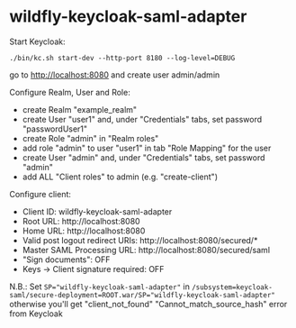 # wildfly-keycloak-saml-adapter

Start Keycloak:
```shell
./bin/kc.sh start-dev --http-port 8180 --log-level=DEBUG
```

go to [http://localhost:8080](http://localhost:8080) and create user admin/admin

Configure Realm, User and Role:

* create Realm "example_realm"
* create User "user1" and, under "Credentials" tabs, set password "passwordUser1"
* create Role "admin" in "Realm roles"
* add role "admin" to user "user1" in tab "Role Mapping" for the user
* create User "admin" and, under "Credentials" tabs, set password "admin"
* add ALL "Client roles" to admin (e.g. "create-client")

Configure client:

* Client ID:                          wildfly-keycloak-saml-adapter
* Root URL:                           http://localhost:8080
* Home URL:                           http://localhost:8080
* Valid post logout redirect URIs:    http://localhost:8080/secured/*
* Master SAML Processing URL:         http://localhost:8080/secured/saml
* "Sign documents":                   OFF
* Keys -> Client signature required:  OFF

N.B.: Set `SP="wildfly-keycloak-saml-adapter"` in `/subsystem=keycloak-saml/secure-deployment=ROOT.war/SP="wildfly-keycloak-saml-adapter"` otherwise you'll get "client_not_found" "Cannot_match_source_hash" error from Keycloak